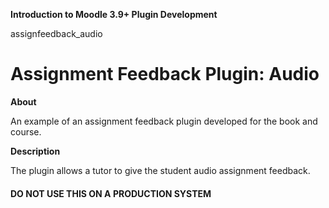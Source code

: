 __Introduction to Moodle 3.9+ Plugin Development__

assignfeedback\_audio

# Assignment Feedback Plugin: Audio #

__About__

An example of an assignment feedback plugin developed for the book and course.

__Description__

The plugin allows a tutor to give the student audio assignment feedback.

#### DO NOT USE THIS ON A PRODUCTION SYSTEM ####